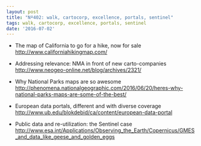 ```yaml
---
layout: post
title: "Nº402: walk, cartocorp, excellence, portals, sentinel"
tags: walk, cartocorp, excellence, portals, sentinel
date: '2016-07-02'
---
```


* The map of California to go for a hike, now for sale
  http://www.californiahikingmap.com/

* Addressing relevance: NMA in front of new carto-companies
  http://www.neogeo-online.net/blog/archives/2321/

* Why National Parks maps are so awesome
  http://phenomena.nationalgeographic.com/2016/06/20/heres-why-national-parks-maps-are-some-of-the-best/

* European data portals, different and with diverse coverage
  http://www.ub.edu/blokdebid/ca/content/european-data-portal

* Public data and re-utilization: the Sentinel case
  http://www.esa.int/Applications/Observing_the_Earth/Copernicus/GMES_and_data_like_geese_and_golden_eggs
